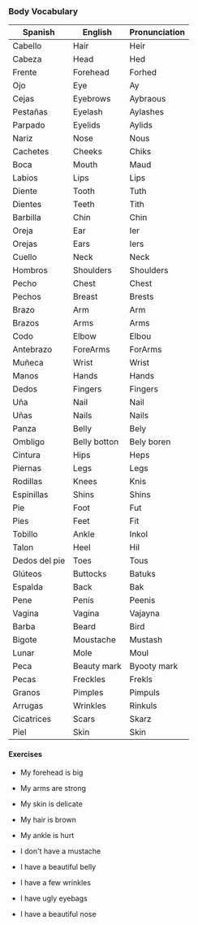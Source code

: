 ### Body Vocabulary

| Spanish       | English       | Pronunciation |
|---------------|---------------|---------------|
| Cabello       | Hair          | Heir          |
| Cabeza        | Head          | Hed           |
| Frente        | Forehead      | Forhed        |
| Ojo           | Eye           | Ay            |
| Cejas         | Eyebrows      | Aybraous      |
| Pestañas      | Eyelash       | Aylashes      |
| Parpado       | Eyelids       | Aylids        |
| Nariz         | Nose          | Nous          |
| Cachetes      | Cheeks        | Chiks         |
| Boca          | Mouth         | Maud          |
| Labios        | Lips          | Lips          |
| Diente        | Tooth         | Tuth          |
| Dientes       | Teeth         | Tith          |
| Barbilla      | Chin          | Chin          |
| Oreja         | Ear           | Ier           |
| Orejas        | Ears          | Iers          |
| Cuello        | Neck          | Neck          |
| Hombros       | Shoulders     | Shoulders     |
| Pecho         | Chest         | Chest         |
| Pechos        | Breast        | Brests        |
| Brazo         | Arm           | Arm           |
| Brazos        | Arms          | Arms          |
| Codo          | Elbow         | Elbou         |
| Antebrazo     | ForeArms      | ForArms       |
| Muñeca        | Wrist         | Wrist         |
| Manos         | Hands         | Hands         |
| Dedos         | Fingers       | Fingers       |
| Uña           | Nail          | Nail          |
| Uñas          | Nails         | Nails         |
| Panza         | Belly         | Bely          |
| Ombligo       | Belly botton  | Bely boren    |
| Cintura       | Hips          | Heps          |
| Piernas       | Legs          | Legs          |
| Rodillas      | Knees         | Knis          |
| Espinillas    | Shins         | Shins         |
| Pie           | Foot          | Fut           |
| Pies          | Feet          | Fit           |
| Tobillo       | Ankle         | Inkol         |
| Talon         | Heel          | Hil           |
| Dedos del pie | Toes          | Tous          |
| Glúteos       | Buttocks      | Batuks        |
| Espalda       | Back          | Bak           |
| Pene          | Penis         | Peenis        |
| Vagina        | Vagina        | Vajayna       |
| Barba         | Beard         | Bird          |
| Bigote        | Moustache     | Mustash       |
| Lunar         | Mole          | Moul          |
| Peca          | Beauty mark   | Byooty mark   |
| Pecas         | Freckles      | Frekls        |
| Granos        | Pimples       | Pimpuls       |
| Arrugas       | Wrinkles      | Rinkuls       |
| Cicatrices    | Scars         | Skarz         |
| Piel          | Skin          | Skin          |

#### Exercises

* My forehead is big
* My arms are strong
* My skin is delicate
* My hair is brown
* My ankle is hurt

* I don't have a mustache
* I have a beautiful belly
* I have a few wrinkles
* I have ugly eyebags
* I have a beautiful nose